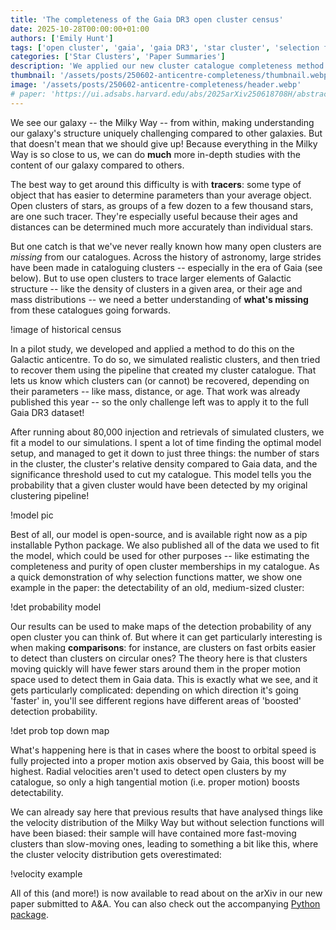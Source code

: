 ```yaml
---
title: 'The completeness of the Gaia DR3 open cluster census'
date: 2025-10-28T00:00:00+01:00
authors: ['Emily Hunt']
tags: ['open cluster', 'gaia', 'gaia DR3', 'star cluster', 'selection function', 'completeness']
categories: ['Star Clusters', 'Paper Summaries']
description: 'We applied our new cluster catalogue completeness method to the entire Milky Way, publishing a selection function and accompanying open source code & models with our results.'
thumbnail: '/assets/posts/250602-anticentre-completeness/thumbnail.webp'
image: '/assets/posts/250602-anticentre-completeness/header.webp'
# paper: 'https://ui.adsabs.harvard.edu/abs/2025arXiv250618708H/abstract'
---
```


We see our galaxy -- the Milky Way -- from within, making understanding our galaxy's structure uniquely challenging compared to other galaxies. But that doesn't mean that we should give up! Because everything in the Milky Way is so close to us, we can do **much** more in-depth studies with the content of our galaxy compared to others.

The best way to get around this difficulty is with **tracers**: some type of object that has easier to determine parameters than your average object. Open clusters of stars, as groups of a few dozen to a few thousand stars, are one such tracer. They're especially useful because their ages and distances can be determined much more accurately than individual stars.

But one catch is that we've never really known how many open clusters are _missing_ from our catalogues. Across the history of astronomy, large strides have been made in cataloguing clusters -- especially in the era of Gaia (see below). But to use open clusters to trace larger elements of Galactic structure -- like the density of clusters in a given area, or their age and mass distributions -- we need a better understanding of **what's missing** from these catalogues going forwards.

!image of historical census

In a pilot study, we developed and applied a method to do this on the Galactic anticentre. To do so, we simulated realistic clusters, and then tried to recover them using the pipeline that created my cluster catalogue. That lets us know which clusters can (or cannot) be recovered, depending on their parameters -- like mass, distance, or age. That work was already published this year -- so the only challenge left was to apply it to the full Gaia DR3 dataset!

After running about 80,000 injection and retrievals of simulated clusters, we fit a model to our simulations. I spent a lot of time finding the optimal model setup, and managed to get it down to just three things: the number of stars in the cluster, the cluster's relative density compared to Gaia data, and the significance threshold used to cut my catalogue. This model tells you the probability that a given cluster would have been detected by my original clustering pipeline!

!model pic

Best of all, our model is open-source, and is available right now as a pip installable Python package. We also published all of the data we used to fit the model, which could be used for other purposes -- like estimating the completeness and purity of open cluster memberships in my catalogue. As a quick demonstration of why selection functions matter, we show one example in the paper: the detectability of an old, medium-sized cluster:

!det probability model

Our results can be used to make maps of the detection probability of any open cluster you can think of. But where it can get particularly interesting is when making **comparisons**: for instance, are clusters on fast orbits easier to detect than clusters on circular ones? The theory here is that clusters moving quickly will have fewer stars around them in the proper motion space used to detect them in Gaia data. This is exactly what we see, and it gets particularly complicated: depending on which direction it's going 'faster' in, you'll see different regions have different areas of 'boosted' detection probability.

!det prob top down map

What's happening here is that in cases where the boost to orbital speed is fully projected into a proper motion axis observed by Gaia, this boost will be highest. Radial velocities aren't used to detect open clusters by my catalogue, so only a high tangential motion (i.e. proper motion) boosts detectability. 

We can already say here that previous results that have analysed things like the velocity distribution of the Milky Way but without selection functions will have been biased: their sample will have contained more fast-moving clusters than slow-moving ones, leading to something a bit like this, where the cluster velocity distribution gets overestimated:

!velocity example

All of this (and more!) is now available to read about on the arXiv in our new paper submitted to A&A. You can also check out the accompanying [Python package](https://github.com/emilyhunt/hr_selection_function). 


